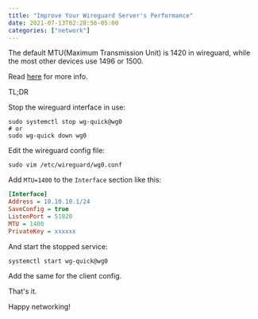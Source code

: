 ```yaml
---
title: "Improve Your Wireguard Server's Performance"
date: 2021-07-13T02:28:56-05:00
categories: ["network"]
---
```


The default MTU(Maximum Transmission Unit) is 1420 in wireguard, while the most other devices use 1496 or 1500.

Read [here](https://superuser.com/questions/1537638/wireguard-tunnel-slow-and-intermittent?newreg=4af74385cf164e0f8e1d156bae77ad03) for more info.

TL;DR

Stop the wireguard interface in use:

```
sudo systemctl stop wg-quick@wg0
# or
sudo wg-quick down wg0
```

Edit the wireguard config file:

```
sudo vim /etc/wireguard/wg0.conf
```

Add `MTU=1400` to the `Interface` section like this:

```ini
[Interface]
Address = 10.10.10.1/24
SaveConfig = true
ListenPort = 51820
MTU = 1400
PrivateKey = xxxxxx
```

And start the stopped service:

```
systemctl start wg-quick@wg0
```

Add the same for the client config.

That's it.

Happy networking!
